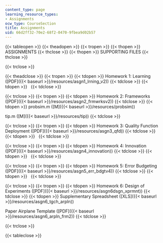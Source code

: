 ```yaml
---
content_type: page
learning_resource_types:
- Assignments
ocw_type: CourseSection
title: Assignments
uid: 66d2ff32-70e2-68f2-0470-9fbea9d02b57
---
```


{{< tableopen >}}
{{< theadopen >}}
{{< tropen >}}
{{< thopen >}}
ASSIGNMENTS
{{< thclose >}}
{{< thopen >}}
SUPPORTING FILES
{{< thclose >}}

{{< trclose >}}

{{< theadclose >}}
{{< tropen >}}
{{< tdopen >}}
Homework 1: Learning ([PDF]({{< baseurl >}}/resources/asgn1_lrning_v2))
{{< tdclose >}}
{{< tdopen >}}
 
{{< tdclose >}}

{{< trclose >}}
{{< tropen >}}
{{< tdopen >}}
Homework 2: Frameworks ([PDF]({{< baseurl >}}/resources/asgn2_frmwrksv2))
{{< tdclose >}}
{{< tdopen >}}
probsim.m ([M]({{< baseurl >}}/resources/probsim))  
  
tip.m ([M]({{< baseurl >}}/resources/tip))
{{< tdclose >}}

{{< trclose >}}
{{< tropen >}}
{{< tdopen >}}
Homework 3: Quality Function Deployment ([PDF]({{< baseurl >}}/resources/asgn3_qfd))
{{< tdclose >}}
{{< tdopen >}}
 
{{< tdclose >}}

{{< trclose >}}
{{< tropen >}}
{{< tdopen >}}
Homework 4: Innovation ([PDF]({{< baseurl >}}/resources/asgn4_innovation))
{{< tdclose >}}
{{< tdopen >}}
 
{{< tdclose >}}

{{< trclose >}}
{{< tropen >}}
{{< tdopen >}}
Homework 5: Error Budgeting ([PDF]({{< baseurl >}}/resources/asgn5_err_bdgtv4))
{{< tdclose >}}
{{< tdopen >}}
 
{{< tdclose >}}

{{< trclose >}}
{{< tropen >}}
{{< tdopen >}}
Homework 6: Design of Experiments ([PDF]({{< baseurl >}}/resources/asgn6dsgn_xprmnt))
{{< tdclose >}}
{{< tdopen >}}
Supplementary Spreadsheet ([XLS]({{< baseurl >}}/resources/asgn6_tgch_arpln))  
  
Paper Airplane Template ([PDF]({{< baseurl >}}/resources/asgn6_arpln_frm2))
{{< tdclose >}}

{{< trclose >}}

{{< tableclose >}}